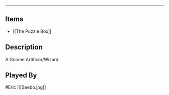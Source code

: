 --------------------------------------------------------------------------------
## Items
* [[The Puzzle Box]]
## Description
A Gnome Artificer/Wizard

## Played By
#Eric
![[Seebo.jpg]]